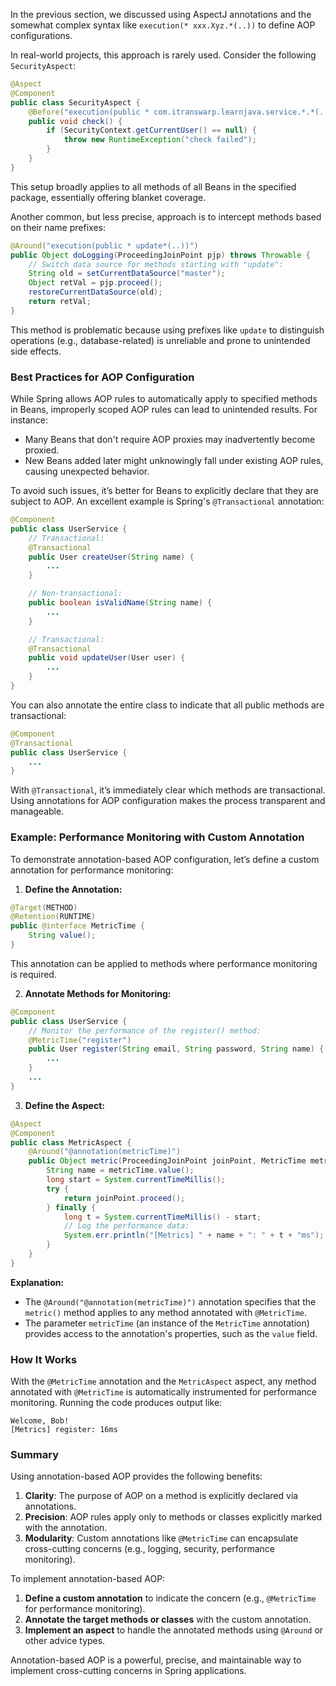 
In the previous section, we discussed using AspectJ annotations and the somewhat complex syntax like `execution(* xxx.Xyz.*(..))` to define AOP configurations.

In real-world projects, this approach is rarely used. Consider the following `SecurityAspect`:

```java
@Aspect
@Component
public class SecurityAspect {
    @Before("execution(public * com.itranswarp.learnjava.service.*.*(..))")
    public void check() {
        if (SecurityContext.getCurrentUser() == null) {
            throw new RuntimeException("check failed");
        }
    }
}
```

This setup broadly applies to all methods of all Beans in the specified package, essentially offering blanket coverage.

Another common, but less precise, approach is to intercept methods based on their name prefixes:

```java
@Around("execution(public * update*(..))")
public Object doLogging(ProceedingJoinPoint pjp) throws Throwable {
    // Switch data source for methods starting with "update":
    String old = setCurrentDataSource("master");
    Object retVal = pjp.proceed();
    restoreCurrentDataSource(old);
    return retVal;
}
```

This method is problematic because using prefixes like `update` to distinguish operations (e.g., database-related) is unreliable and prone to unintended side effects.

### Best Practices for AOP Configuration

While Spring allows AOP rules to automatically apply to specified methods in Beans, improperly scoped AOP rules can lead to unintended results. For instance:

- Many Beans that don't require AOP proxies may inadvertently become proxied.
- New Beans added later might unknowingly fall under existing AOP rules, causing unexpected behavior.

To avoid such issues, it’s better for Beans to explicitly declare that they are subject to AOP. An excellent example is Spring's `@Transactional` annotation:

```java
@Component
public class UserService {
    // Transactional:
    @Transactional
    public User createUser(String name) {
        ...
    }

    // Non-transactional:
    public boolean isValidName(String name) {
        ...
    }

    // Transactional:
    @Transactional
    public void updateUser(User user) {
        ...
    }
}
```

You can also annotate the entire class to indicate that all public methods are transactional:

```java
@Component
@Transactional
public class UserService {
    ...
}
```

With `@Transactional`, it’s immediately clear which methods are transactional. Using annotations for AOP configuration makes the process transparent and manageable.

### Example: Performance Monitoring with Custom Annotation

To demonstrate annotation-based AOP configuration, let’s define a custom annotation for performance monitoring:

1. **Define the Annotation:**

```java
@Target(METHOD)
@Retention(RUNTIME)
public @interface MetricTime {
    String value();
}
```

This annotation can be applied to methods where performance monitoring is required.

2. **Annotate Methods for Monitoring:**

```java
@Component
public class UserService {
    // Monitor the performance of the register() method:
    @MetricTime("register")
    public User register(String email, String password, String name) {
        ...
    }
    ...
}
```

3. **Define the Aspect:**

```java
@Aspect
@Component
public class MetricAspect {
    @Around("@annotation(metricTime)")
    public Object metric(ProceedingJoinPoint joinPoint, MetricTime metricTime) throws Throwable {
        String name = metricTime.value();
        long start = System.currentTimeMillis();
        try {
            return joinPoint.proceed();
        } finally {
            long t = System.currentTimeMillis() - start;
            // Log the performance data:
            System.err.println("[Metrics] " + name + ": " + t + "ms");
        }
    }
}
```

**Explanation:**

- The `@Around("@annotation(metricTime)")` annotation specifies that the `metric()` method applies to any method annotated with `@MetricTime`.
- The parameter `metricTime` (an instance of the `MetricTime` annotation) provides access to the annotation's properties, such as the `value` field.

### How It Works

With the `@MetricTime` annotation and the `MetricAspect` aspect, any method annotated with `@MetricTime` is automatically instrumented for performance monitoring. Running the code produces output like:

```text
Welcome, Bob!
[Metrics] register: 16ms
```

### Summary

Using annotation-based AOP provides the following benefits:

1. **Clarity**: The purpose of AOP on a method is explicitly declared via annotations.
2. **Precision**: AOP rules apply only to methods or classes explicitly marked with the annotation.
3. **Modularity**: Custom annotations like `@MetricTime` can encapsulate cross-cutting concerns (e.g., logging, security, performance monitoring).

To implement annotation-based AOP:

1. **Define a custom annotation** to indicate the concern (e.g., `@MetricTime` for performance monitoring).
2. **Annotate the target methods or classes** with the custom annotation.
3. **Implement an aspect** to handle the annotated methods using `@Around` or other advice types.

Annotation-based AOP is a powerful, precise, and maintainable way to implement cross-cutting concerns in Spring applications.